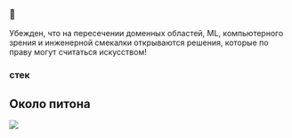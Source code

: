 ###  👋

Убежден, что на пересечении доменных областей, ML, компьютерного зрения и инженерной смекалки открываются решения, которые по праву могут считаться искусством!

### стек

## Около питона
<img src="https://img.shields.io/badge/Python-3776AB?style=for-the-badge&logo=python&logoColor=yellow"/>
